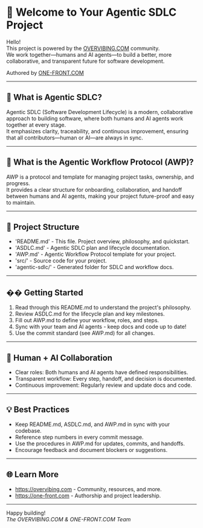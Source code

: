 # 🚀 Welcome to Your Agentic SDLC Project

Hello!  
This project is powered by the [OVERVIBING.COM](https://overvibing.com) community.  
We work together—humans and AI agents—to build a better, more collaborative, and transparent future for software development.

Authored by [ONE-FRONT.COM](https://one-front.com)

---

## 🌟 What is Agentic SDLC?

Agentic SDLC (Software Development Lifecycle) is a modern, collaborative approach to building software, where both humans and AI agents work together at every stage.  
It emphasizes clarity, traceability, and continuous improvement, ensuring that all contributors—human or AI—are always in sync.

---

## 🧠 What is the Agentic Workflow Protocol (AWP)?

AWP is a protocol and template for managing project tasks, ownership, and progress.  
It provides a clear structure for onboarding, collaboration, and handoff between humans and AI agents, making your project future-proof and easy to maintain.

---

## 📂 Project Structure

- 'README.md' - This file. Project overview, philosophy, and quickstart.
- 'ASDLC.md' - Agentic SDLC plan and lifecycle documentation.
- 'AWP.md' - Agentic Workflow Protocol template for your project.
- 'src/' - Source code for your project.
- 'agentic-sdlc/' - Generated folder for SDLC and workflow docs.

---

## �� Getting Started

1. Read through this README.md to understand the project's philosophy.
2. Review ASDLC.md for the lifecycle plan and key milestones.
3. Fill out AWP.md to define your workflow, roles, and steps.
4. Sync with your team and AI agents - keep docs and code up to date!
5. Use the commit standard (see AWP.md) for all changes.

---

## 🤖 Human + AI Collaboration

- Clear roles: Both humans and AI agents have defined responsibilities.
- Transparent workflow: Every step, handoff, and decision is documented.
- Continuous improvement: Regularly review and update docs and code.

---

## 💡 Best Practices

- Keep README.md, ASDLC.md, and AWP.md in sync with your codebase.
- Reference step numbers in every commit message.
- Use the procedures in AWP.md for updates, commits, and handoffs.
- Encourage feedback and document blockers or suggestions.

---

## 🌐 Learn More

- https://overvibing.com - Community, resources, and more.
- https://one-front.com - Authorship and project leadership.

---

Happy building!  
_The OVERVIBING.COM & ONE-FRONT.COM Team_
